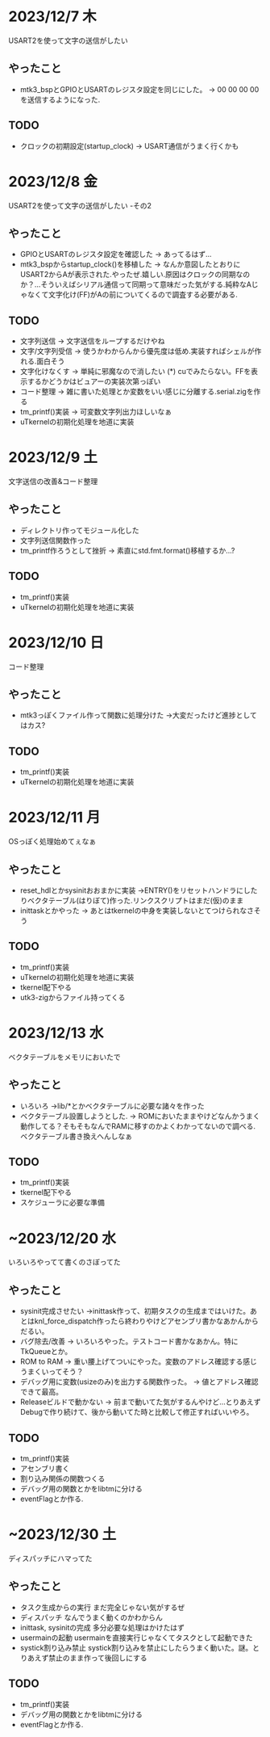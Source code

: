 # 2023/12/7 木
USART2を使って文字の送信がしたい
## やったこと
- mtk3_bspとGPIOとUSARTのレジスタ設定を同じにした。
-> 00 00 00 00を送信するようになった.
## TODO
- クロックの初期設定(startup_clock)
-> USART通信がうまく行くかも

# 2023/12/8 金
USART2を使って文字の送信がしたい -その2
## やったこと
- GPIOとUSARTのレジスタ設定を確認した
-> あってるはず...
- mtk3_bspからstartup_clock()を移植した
-> なんか意図したとおりにUSART2からAが表示された.やったぜ.嬉しい.原因はクロックの同期なのか？...そういえばシリアル通信って同期って意味だった気がする.純粋なAじゃなくて文字化け(FF)がAの前についてくるので調査する必要がある.
## TODO
- 文字列送信
-> 文字送信をループするだけやね
- 文字/文字列受信
-> 使うかわからんから優先度は低め.実装すればシェルが作れる.面白そう
- 文字化けなくす
-> 単純に邪魔なので消したい
(*) cuでみたらない。FFを表示するかどうかはビュアーの実装次第っぽい
- コード整理
-> 雑に書いた処理とか変数をいい感じに分離する.serial.zigを作る
- tm_printf()実装
-> 可変数文字列出力ほしいなぁ
- uTkernelの初期化処理を地道に実装

# 2023/12/9 土
文字送信の改善&コード整理
## やったこと
- ディレクトリ作ってモジュール化した
- 文字列送信関数作った
- tm_printf作ろうとして挫折
-> 素直にstd.fmt.format()移植するか...?
## TODO
- tm_printf()実装
- uTkernelの初期化処理を地道に実装

# 2023/12/10 日
コード整理
## やったこと
- mtk3っぽくファイル作って関数に処理分けた
->大変だったけど進捗としてはカス?
## TODO
- tm_printf()実装
- uTkernelの初期化処理を地道に実装

# 2023/12/11 月
OSっぽく処理始めてぇなぁ
## やったこと
- reset_hdlとかsysinitおおまかに実装
->ENTRY()をリセットハンドラにしたりベクタテーブル(はりぼて)作った.リンクスクリプトはまだ(仮)のまま
- inittaskとかやった
-> あとはtkernelの中身を実装しないとてつけられなさそう
## TODO
- tm_printf()実装
- uTkernelの初期化処理を地道に実装
- tkernel配下やる
- utk3-zigからファイル持ってくる

# 2023/12/13 水
ベクタテーブルをメモリにおいたで
## やったこと
- いろいろ
->lib/*とかベクタテーブルに必要な諸々を作った
- ベクタテーブル設置しようとした.
-> ROMにおいたままやけどなんかうまく動作してる？そもそもなんでRAMに移すのかよくわかってないので調べる.ベクタテーブル書き換えへんしなぁ
## TODO
- tm_printf()実装
- tkernel配下やる
- スケジューラに必要な準備

# ~2023/12/20 水
いろいろやってて書くのさぼってた
## やったこと
- sysinit完成させたい
->inittask作って、初期タスクの生成まではいけた。あとはknl_force_dispatch作ったら終わりやけどアセンブリ書かなあかんからだるい。
- バグ除去/改善
-> いろいろやった。テストコード書かなあかん。特にTkQueueとか。
- ROM to RAM
-> 重い腰上げてついにやった。変数のアドレス確認する感じうまくいってそう？
- デバッグ用に変数(usizeのみ)を出力する関数作った。
-> 値とアドレス確認できて最高。
- Releaseビルドで動かない
-> 前まで動いてた気がするんやけど...とりあえずDebugで作り続けて、後から動いてた時と比較して修正すればいいやろ。
## TODO
- tm_printf()実装
- アセンブリ書く
- 割り込み関係の関数つくる
- デバッグ用の関数とかをlibtmに分ける
- eventFlagとか作る.

# ~2023/12/30 土
ディスパッチにハマってた
## やったこと
- タスク生成からの実行
まだ完全じゃない気がするぜ
- ディスパッチ
なんでうまく動くのかわからん
- inittask, sysinitの完成
多分必要な処理はかけたはず
- usermainの起動
usermainを直接実行じゃなくてタスクとして起動できた
- systick割り込み禁止
systick割り込みを禁止にしたらうまく動いた。謎。とりあえず禁止のまま作って後回しにする
## TODO
- tm_printf()実装
- デバッグ用の関数とかをlibtmに分ける
- eventFlagとか作る.
